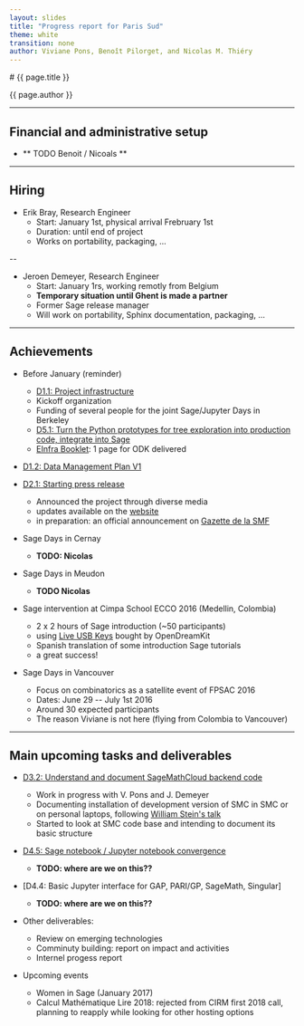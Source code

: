 ```yaml
---
layout: slides
title: "Progress report for Paris Sud"
theme: white
transition: none
author: Viviane Pons, Benoît Pilorget, and Nicolas M. Thiéry
---
```


<section data-markdown data-separator="^---\n" data-separator-vertical="^--\n">
# {{ page.title }}

{{ page.author }}

---

## Financial and administrative setup

- ** TODO Benoit / Nicoals **

---
## Hiring


-   Erik Bray, Research Engineer 
    - Start: January 1st, physical arrival Frebruary 1st
    - Duration: until end of project
    - Works on portability, packaging, ...

--

-   Jeroen Demeyer, Research Engineer
    - Start: January 1rs, working remotly from Belgium
    - **Temporary situation until Ghent is made a partner**
    - Former Sage release manager
    - Will work on portability, Sphinx documentation, packaging, ...

---
## Achievements

- Before January (reminder)
	-   [D1.1: Project infrastructure](https://github.com/OpenDreamKit/OpenDreamKit/issues/17)
	-   Kickoff organization 
	-   Funding of several people for the joint Sage/Jupyter Days in Berkeley
	-   [D5.1: Turn the Python prototypes for tree exploration into production code, integrate into Sage](https://github.com/OpenDreamKit/OpenDreamKit/issues/107)
	-   [EInfra Booklet](https://github.com/OpenDreamKit/OpenDreamKit/blob/master/Communication/eInfra-Booklet/ODK.md): 1 page for ODK delivered

- [D1.2: Data Management Plan V1](https://github.com/OpenDreamKit/OpenDreamKit/issues/18)

- [D2.1: Starting press release](https://github.com/OpenDreamKit/OpenDreamKit/issues/34)
	- Announced the project  through diverse media
	- updates available on the [website](http://opendreamkit.org/follow/#press-releases)
	- in preparation: an official announcement on [Gazette de la SMF](http://smf.emath.fr/)

- Sage Days in Cernay
	- **TODO: Nicolas**

- Sage Days in Meudon
	- **TODO Nicolas**

- Sage intervention at Cimpa School ECCO 2016 (Medellin, Colombia)
	- 2 x 2 hours of Sage introduction (~50 participants)
	- using [Live USB Keys](http://www.sagemath.org/download-liveusb.html) bought by OpenDreamKit
	- Spanish translation of some introduction Sage tutorials
	- a great success!

- Sage Days in Vancouver
	- Focus on combinatorics as a satellite event of FPSAC 2016
	- Dates: June 29 -- July 1st 2016
	- Around 30 expected participants
	- The reason Viviane is not here (flying from Colombia to Vancouver)


---
## Main upcoming tasks and deliverables

- [D3.2: Understand and document SageMathCloud backend code](https://github.com/OpenDreamKit/OpenDreamKit/issues/61)
	- Work in progress with V. Pons and J. Demeyer
	- Documenting installation of development version of SMC in SMC or on personal laptops, following [William Stein's talk](https://cloud.sagemath.com/ad9e7c84-b1de-4c64-b056-9a5e04d9107e/raw/wstein/talks/smc-dev/smc-dev.pdf) 
	- Started to look at SMC code base and intending to document its basic structure

- [D4.5: Sage notebook / Jupyter notebook convergence](https://github.com/OpenDreamKit/OpenDreamKit/issues/94)
	- **TODO: where are we on this??**

- [D4.4: Basic Jupyter interface for GAP, PARI/GP, SageMath, Singular]
	- **TODO: where are we on this??**

- Other deliverables: 
	- Review on emerging technologies
	- Comminuty building: report on impact and activities
	- Internel progess report

-   Upcoming events
    - Women in Sage (January 2017)
    - Calcul Mathématique Lire 2018: rejected from CIRM first 2018 call, planning
      to reapply while looking for other hosting options

</section>
